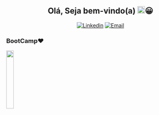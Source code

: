 <h2 align="center">
  Olá, Seja bem-vindo(a)
  <img src="https://raw.githubusercontent.com/iampavangandhi/iampavangandhi/master/gifs/Hi.gif" width="20" height="20">😀
</h2>
<p align="center">
  <a href="https://www.linkedin.com/in/akleyalves/"><img alt="Linkedin" title="Linkedin" src="https://img.shields.io/badge/linkedin-2986cc.svg?style=for-the-badge&logo=linkedin&logoColor=white"/></a>
    <a href="mailto:akleyalvescr@gmail.com"><img alt="Email" title="Email" src="https://img.shields.io/badge/Email-4de874?style=for-the-badge&logo=gmail&logoColor=white"/></a>
</p>
<h3>BootCamp❤</h3>
<img src="https://cdn.freecodecamp.org/platform/universal/fcc_meta_1920X1080-indigo.png" width="20%">

